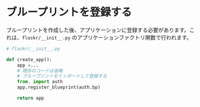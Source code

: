 # ブループリントを登録する

ブループリントを作成した後、アプリケーションに登録する必要があります。これは、`flaskr/__init__.py` のアプリケーションファクトリ関数で行われます。

```python
# flaskr/__init__.py

def create_app():
    app =...
    # 既存のコードは省略
    # ブループリントをインポートして登録する
    from. import auth
    app.register_blueprint(auth.bp)

    return app
```
